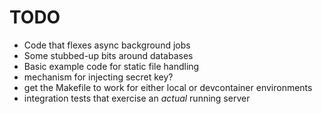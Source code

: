 # TODO

* Code that flexes async background jobs
* Some stubbed-up bits around databases
* Basic example code for static file handling
* mechanism for injecting secret key?
* get the Makefile to work for either local or devcontainer environments
* integration tests that exercise an _actual_ running server
